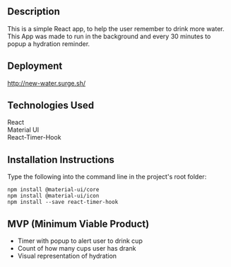 ## Description 
This is a simple React app, to help the user remember to drink more water. This App was made to run in the background and every 30 minutes to popup a hydration reminder.

## Deployment
http://new-water.surge.sh/

## Technologies Used

React
<br>Material UI
<br>React-Timer-Hook

## Installation Instructions
Type the following into the command line in the project's root folder:

```npm install @material-ui/core```
<br>```npm install @material-ui/icon```
<br>```npm install --save react-timer-hook```

## MVP (Minimum Viable Product)

- Timer with popup to alert user to drink cup
- Count of how many cups user has drank
- Visual representation of hydration


